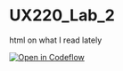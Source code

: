 # UX220_Lab_2
html on what I read lately

[![Open in Codeflow](https://developer.stackblitz.com/img/open_in_codeflow.svg)](https:///pr.new/rhildred/UX220-Lab-2)

